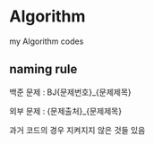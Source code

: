 # Algorithm
my Algorithm codes


## naming rule


백준 문제 : BJ{문제번호}_{문제제목}


외부 문제 : {문제출처}_{문제제목}


과거 코드의 경우 지켜지지 않은 것들 있음

